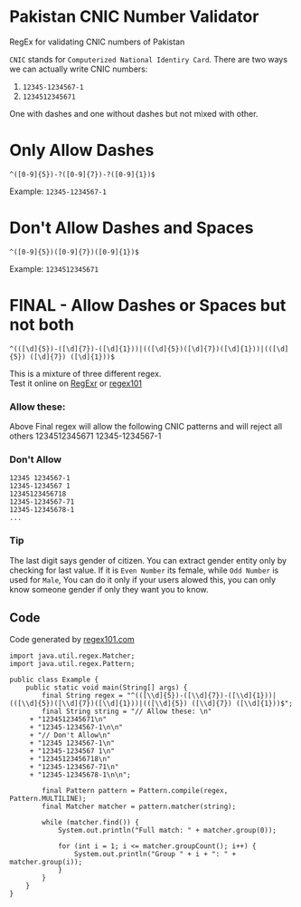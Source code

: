 # Pakistan CNIC Number Validator
RegEx for validating CNIC numbers of Pakistan

`CNIC` stands for `Computerized National Identiry Card`. There are two ways we can actually write CNIC numbers: 
1. `12345-1234567-1`
2. `1234512345671`

One with dashes and one without dashes but not mixed with other.

# Only Allow Dashes

    ^([0-9]{5})-?([0-9]{7})-?([0-9]{1})$
Example: `12345-1234567-1`

# Don't Allow Dashes and Spaces

    ^([0-9]{5})([0-9]{7})([0-9]{1})$
Example: `1234512345671`    

# FINAL - Allow Dashes or Spaces but not both

    ^(([\d]{5})-([\d]{7})-([\d]{1}))|(([\d]{5})([\d]{7})([\d]{1}))|(([\d]{5}) ([\d]{7}) ([\d]{1}))$

This is a mixture of three different regex.  
Test it online on [RegExr](https://regexr.com/62tbn) or [regex101](https://regex101.com/r/Y6NSdd/1)
    
### Allow these: 
Above Final regex will allow the following CNIC patterns and will reject all others
    1234512345671
    12345-1234567-1

### Don't Allow
    12345 1234567-1
    12345-1234567 1
    12345123456718
    12345-1234567-71
    12345-12345678-1
    ...


### Tip
The last digit says gender of citizen. You can extract gender entity only by checking for last value. If it is `Even Number` its female, while `Odd Number` is used for `Male`, You can do it only if your users alowed this, you can only know someone gender if only they want you to know.


## Code

Code generated by [regex101.com](https://regex101.com/r/STdsD6/1/codegen?language=java)

    import java.util.regex.Matcher;
    import java.util.regex.Pattern;

    public class Example {
        public static void main(String[] args) {
            final String regex = "^(([\\d]{5})-([\\d]{7})-([\\d]{1}))|(([\\d]{5})([\\d]{7})([\\d]{1}))|(([\\d]{5}) ([\\d]{7}) ([\\d]{1}))$";
            final String string = "// Allow these: \n"
         + "1234512345671\n"
         + "12345-1234567-1\n\n"
         + "// Don't Allow\n"
         + "12345 1234567-1\n"
         + "12345-1234567 1\n"
         + "12345123456718\n"
         + "12345-1234567-71\n"
         + "12345-12345678-1\n\n";

            final Pattern pattern = Pattern.compile(regex, Pattern.MULTILINE);
            final Matcher matcher = pattern.matcher(string);

            while (matcher.find()) {
                System.out.println("Full match: " + matcher.group(0));

                for (int i = 1; i <= matcher.groupCount(); i++) {
                    System.out.println("Group " + i + ": " + matcher.group(i));
                }
            }
        }
    }

